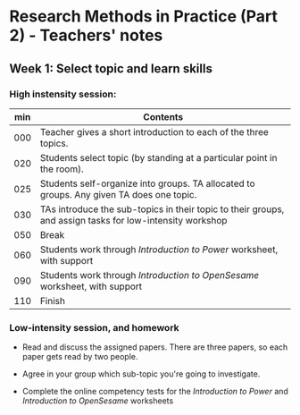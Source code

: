 # Research Methods in Practice (Part 2) - Teachers' notes

## Week 1: Select topic and learn skills

### High instensity session:

| min | Contents                                                                                                 |
|-----|----------------------------------------------------------------------------------------------------------|
| 000 | Teacher gives a short introduction to each of the three topics.                                          |
| 020 | Students select topic (by standing at a particular point in the room).                                   |
| 025 | Students self-organize into groups. TA allocated to groups. Any given TA does one topic.                 |
| 030 | TAs introduce the sub-topics in their topic to their groups, and assign tasks for low-intensity workshop |
| 050 | Break                                                                                                    |
| 060 | Students work through _Introduction to Power_ worksheet, with support                                    |
| 090 | Students work through _Introduction to OpenSesame_ worksheet, with support                               |
| 110 | Finish                                                                                                   |

### Low-intensity session, and homework

- Read and discuss the assigned papers. There are three papers, so each paper gets read by two people.

- Agree in your group which sub-topic you're going to investigate.

- Complete the online competency tests for the _Introduction to Power_ and _Introduction to OpenSesame_ worksheets


